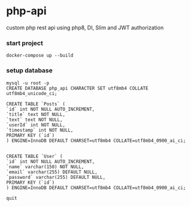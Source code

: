 # php-api

custom php rest api using php8, DI, Slim and JWT authorization

### start project
```
docker-compose up --build
```

### setup database
```MYSQL
mysql -u root -p
CREATE DATABASE php_api CHARACTER SET utf8mb4 COLLATE utf8mb4_unicode_ci;

CREATE TABLE `Posts` (
`id` int NOT NULL AUTO_INCREMENT,
`title` text NOT NULL,
`text` text NOT NULL,
`userId` int NOT NULL,
`timestamp` int NOT NULL,
PRIMARY KEY (`id`)
) ENGINE=InnoDB DEFAULT CHARSET=utf8mb4 COLLATE=utf8mb4_0900_ai_ci;


CREATE TABLE `User` (
`id` int NOT NULL AUTO_INCREMENT,
`name` varchar(150) NOT NULL,
`email` varchar(255) DEFAULT NULL,
`password` varchar(255) DEFAULT NULL,
PRIMARY KEY (`id`)
) ENGINE=InnoDB DEFAULT CHARSET=utf8mb4 COLLATE=utf8mb4_0900_ai_ci;

quit
```
